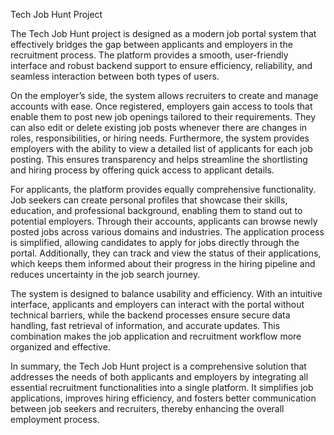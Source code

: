 Tech Job Hunt Project

The Tech Job Hunt project is designed as a modern job portal system that effectively bridges the gap between applicants and employers in the recruitment process. The platform provides a smooth, user-friendly interface and robust backend support to ensure efficiency, reliability, and seamless interaction between both types of users.

On the employer’s side, the system allows recruiters to create and manage accounts with ease. Once registered, employers gain access to tools that enable them to post new job openings tailored to their requirements. They can also edit or delete existing job posts whenever there are changes in roles, responsibilities, or hiring needs. Furthermore, the system provides employers with the ability to view a detailed list of applicants for each job posting. This ensures transparency and helps streamline the shortlisting and hiring process by offering quick access to applicant details.

For applicants, the platform provides equally comprehensive functionality. Job seekers can create personal profiles that showcase their skills, education, and professional background, enabling them to stand out to potential employers. Through their accounts, applicants can browse newly posted jobs across various domains and industries. The application process is simplified, allowing candidates to apply for jobs directly through the portal. Additionally, they can track and view the status of their applications, which keeps them informed about their progress in the hiring pipeline and reduces uncertainty in the job search journey.

The system is designed to balance usability and efficiency. With an intuitive interface, applicants and employers can interact with the portal without technical barriers, while the backend processes ensure secure data handling, fast retrieval of information, and accurate updates. This combination makes the job application and recruitment workflow more organized and effective.

In summary, the Tech Job Hunt project is a comprehensive solution that addresses the needs of both applicants and employers by integrating all essential recruitment functionalities into a single platform. It simplifies job applications, improves hiring efficiency, and fosters better communication between job seekers and recruiters, thereby enhancing the overall employment process.